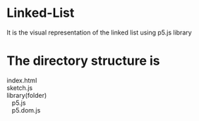# Linked-List
It is the visual representation of the linked list using p5.js library
# The directory structure is 
index.html </br>
sketch.js </br>
library(folder) </br>
  &nbsp; &nbsp;p5.js </br>
  &nbsp; &nbsp;p5.dom.js
